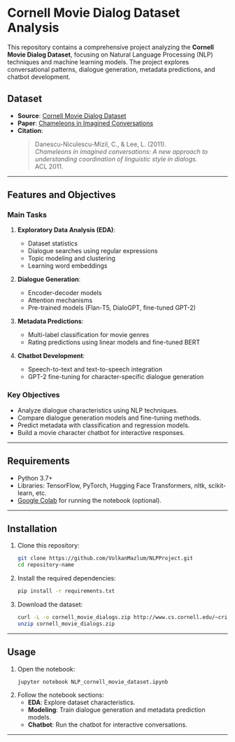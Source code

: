# Cornell Movie Dialog Dataset Analysis

This repository contains a comprehensive project analyzing the **Cornell Movie Dialog Dataset**, focusing on Natural Language Processing (NLP) techniques and machine learning models. The project explores conversational patterns, dialogue generation, metadata predictions, and chatbot development.

## Dataset

- **Source**: [Cornell Movie Dialog Dataset](http://www.cs.cornell.edu/~cristian/data/cornell_movie_dialogs_corpus.zip)
- **Paper**: [Chameleons in Imagined Conversations](https://www.cs.cornell.edu/~cristian/papers/chameleons.pdf)
- **Citation**: 
  > Danescu-Niculescu-Mizil, C., & Lee, L. (2011).  
  > *Chameleons in imagined conversations: A new approach to understanding coordination of linguistic style in dialogs.*  
  > ACL 2011.

---

## Features and Objectives

### Main Tasks
1. **Exploratory Data Analysis (EDA)**:
   - Dataset statistics
   - Dialogue searches using regular expressions
   - Topic modeling and clustering
   - Learning word embeddings

2. **Dialogue Generation**:
   - Encoder-decoder models
   - Attention mechanisms
   - Pre-trained models (Flan-T5, DialoGPT, fine-tuned GPT-2)

3. **Metadata Predictions**:
   - Multi-label classification for movie genres
   - Rating predictions using linear models and fine-tuned BERT

4. **Chatbot Development**:
   - Speech-to-text and text-to-speech integration
   - GPT-2 fine-tuning for character-specific dialogue generation

### Key Objectives
- Analyze dialogue characteristics using NLP techniques.
- Compare dialogue generation models and fine-tuning methods.
- Predict metadata with classification and regression models.
- Build a movie character chatbot for interactive responses.

---

## Requirements

- Python 3.7+
- Libraries: TensorFlow, PyTorch, Hugging Face Transformers, nltk, scikit-learn, etc.
- [Google Colab](https://colab.research.google.com/) for running the notebook (optional).

---

## Installation

1. Clone this repository:
   ```bash
   git clone https://github.com/VolkanMazlum/NLPProject.git
   cd repository-name
   ```
2. Install the required dependencies:
   ```bash
   pip install -r requirements.txt
   ```
3. Download the dataset:
   ```bash
   curl -L -o cornell_movie_dialogs.zip http://www.cs.cornell.edu/~cristian/data/cornell_movie_dialogs_corpus.zip
   unzip cornell_movie_dialogs.zip
   ```

---

## Usage

1. Open the notebook:
   ```bash
   jupyter notebook NLP_cornell_movie_dataset.ipynb
   ```
2. Follow the notebook sections:
   - **EDA**: Explore dataset characteristics.
   - **Modeling**: Train dialogue generation and metadata prediction models.
   - **Chatbot**: Run the chatbot for interactive conversations.

---
